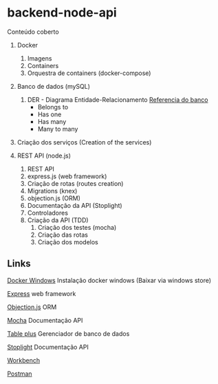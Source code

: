 # backend-node-api

Conteúdo coberto


1. Docker

   1. Imagens
   1. Containers
   1. Orquestra de containers (docker-compose)

1. Banco de dados (mySQL)

   1. DER - Diagrama Entidade-Relacionamento
      [Referencia do banco](https://docs.google.com/spreadsheets/d/1oJnHpOxorjzhzeLI-ZzpYWDiMFlo2jCnPIpRiTWm8fU/edit#gid=1414772217)
      - Belongs to
      - Has one
      - Has many
      - Many to many

1. Criação dos serviços (Creation of the services)

1. REST API (node.js)
   1. REST API
   1. express.js (web framework)
   1. Criação de rotas (routes creation)
   1. Migrations (knex)
   1. objection.js (ORM)
   1. Documentação da API (Stoplight)
   1. Controladores
   1. Criação da API (TDD)
      1. Criação dos testes (mocha)
      1. Criação das rotas
      1. Criação dos modelos

## Links

[Docker Windows](https://docs.docker.com/docker-for-windows/install/) Instalação docker windows (Baixar via windows store)

[Express](https://expressjs.com/) web framework

[Objection.js](https://vincit.github.io/objection.js/) ORM

[Mocha](https://mochajs.org/) Documentação API

[Table plus](https://tableplus.com/) Gerenciador de banco de dados

[Stoplight](https://stoplight.io/) Documentação API

[Workbench](https://dev.mysql.com/downloads/workbench/)

[Postman](https://postman.com)

